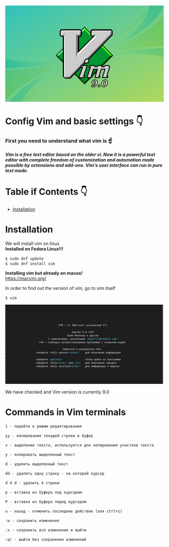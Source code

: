 ![](https://github.com/CrystalPhantom/Config-Vim-Settings/blob/93832b0cba38c37e8c4c7cb3f3588f82192102a6/assets/%D0%A1%D0%BD%D0%B8%D0%BC%D0%BE%D0%BA%20%D1%8D%D0%BA%D1%80%D0%B0%D0%BD%D0%B0%20%D0%BE%D1%82%202023-03-20%2022-51-03.png)

# Config Vim and basic settings :point_down:

### First you need to understand what vim is :point_up:
 
##### Vim is a free text editor based on the older vi. Now it is a powerful text editor with complete freedom of customization and automation made possible by extensions and add-ons. Vim's user interface can run in pure text mode.


# Table if Contents :point_down:

* [Installation](#installation)





# Installation
We will install vim on linux<br>
__Installed on Fedora Linux!!!__

```vim 
$ sudo dnf update
$ sudo dnf install vim
```

__Installing vim but already on macos!__<br> 
https://macvim.org/


In order to find out the version of vim, go to vim itself

```vim 
$ vim 
```
![](https://github.com/CrystalPhantom/Config-Vim-Settings/blob/f9ac9591e9601ac19a93e6288a0ab4d810341511/assets/%D0%A1%D0%BD%D0%B8%D0%BC%D0%BE%D0%BA%20%D1%8D%D0%BA%D1%80%D0%B0%D0%BD%D0%B0%20%D0%BE%D1%82%202023-03-18%2015-14-48.png)

We have checked and Vim version is currently 9.0


# Сommands in Vim terminals
```
i - перейти в режим редактирования 
```
```
yy - копирование текущей строки в буфер 
```
```
v - выделение текста, используется для копирования участков текста 
```
```
y - копировать выделенный текст 
```
```
d - удалить выделенный текст 
```
```
dd - удалить одну строку - на которой курсор
```
```
d 4 d - удалить 4 строки
```
```
р - вставка из буфера под курсором 
```
```
P - вставка из буфера перед курсором 
```
```
u - назад - отменить последнее действие (аля ctrl+z)
```
```
:w - сохранить изменения 
```
```
:x - сохранить все изменения и выйти 
```
```
:q! - выйти без сохранения изменений 
```
